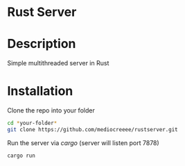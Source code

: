# Rust Server

# Description

Simple multithreaded server in Rust

# Installation

Clone the repo into your folder

```sh
cd *your-folder*
git clone https://github.com/mediocreeee/rustserver.git
```

Run the server via _cargo_ (server will listen port 7878)

```sh
cargo run
```
